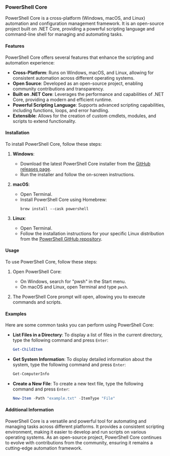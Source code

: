 
### PowerShell Core

PowerShell Core is a cross-platform (Windows, macOS, and Linux) automation and configuration management framework. It is an open-source project built on .NET Core, providing a powerful scripting language and command-line shell for managing and automating tasks.

#### Features

PowerShell Core offers several features that enhance the scripting and automation experience:

- **Cross-Platform**: Runs on Windows, macOS, and Linux, allowing for consistent automation across different operating systems.
- **Open Source**: Developed as an open-source project, enabling community contributions and transparency.
- **Built on .NET Core**: Leverages the performance and capabilities of .NET Core, providing a modern and efficient runtime.
- **Powerful Scripting Language**: Supports advanced scripting capabilities, including functions, loops, and error handling.
- **Extensible**: Allows for the creation of custom cmdlets, modules, and scripts to extend functionality.

#### Installation

To install PowerShell Core, follow these steps:

1. **Windows**:
   - Download the latest PowerShell Core installer from the [GitHub releases page](https://github.com/PowerShell/PowerShell/releases).
   - Run the installer and follow the on-screen instructions.

2. **macOS**:
   - Open Terminal.
   - Install PowerShell Core using Homebrew:
     ```
     brew install --cask powershell
     ```

3. **Linux**:
   - Open Terminal.
   - Follow the installation instructions for your specific Linux distribution from the [PowerShell GitHub repository](https://github.com/PowerShell/PowerShell).

#### Usage

To use PowerShell Core, follow these steps:

1. Open PowerShell Core:
   - On Windows, search for "pwsh" in the Start menu.
   - On macOS and Linux, open Terminal and type `pwsh`.

2. The PowerShell Core prompt will open, allowing you to execute commands and scripts.

#### Examples

Here are some common tasks you can perform using PowerShell Core:

- **List Files in a Directory**: To display a list of files in the current directory, type the following command and press `Enter`:
  ```powershell
  Get-ChildItem
  ```

- **Get System Information**: To display detailed information about the system, type the following command and press `Enter`:
  ```powershell
  Get-ComputerInfo
  ```

- **Create a New File**: To create a new text file, type the following command and press `Enter`:
  ```powershell
  New-Item -Path "example.txt" -ItemType "File"
  ```

#### Additional Information

PowerShell Core is a versatile and powerful tool for automating and managing tasks across different platforms. It provides a consistent scripting environment, making it easier to develop and run scripts on various operating systems. As an open-source project, PowerShell Core continues to evolve with contributions from the community, ensuring it remains a cutting-edge automation framework.
